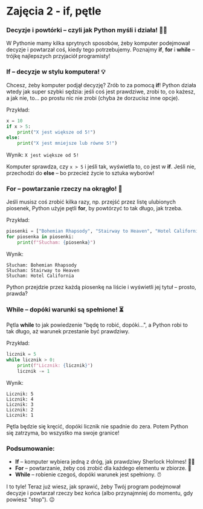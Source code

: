 # Zajęcia 2 - if, pętle

### Decyzje i powtórki – czyli jak Python myśli i działa! 🤔🔄

W Pythonie mamy kilka sprytnych sposobów, żeby komputer podejmował decyzje i powtarzał coś, kiedy tego potrzebujemy. Poznajmy **if**, **for** i **while** – trójkę najlepszych przyjaciół programisty!

### If – decyzje w stylu komputera! 💡

Chcesz, żeby komputer podjął decyzję? Zrób to za pomocą **if**! Python działa wtedy jak super szybki sędzia: jeśli coś jest prawdziwe, zrobi to, co każesz, a jak nie, to... po prostu nic nie zrobi (chyba że dorzucisz inne opcje).

Przykład:
```python
x = 10
if x > 5:
    print("X jest większe od 5!")
else:
    print("X jest mniejsze lub równe 5!")
```
Wynik: `X jest większe od 5!`

Komputer sprawdza, czy `x > 5` i jeśli tak, wyświetla to, co jest w **if**. Jeśli nie, przechodzi do **else** – bo przecież życie to sztuka wyborów!

### For – powtarzanie rzeczy na okrągło! 🔁

Jeśli musisz coś zrobić kilka razy, np. przejść przez listę ulubionych piosenek, Python użyje pętli **for**, by powtórzyć to tak długo, jak trzeba.

Przykład:
```python
piosenki = ["Bohemian Rhapsody", "Stairway to Heaven", "Hotel California"]
for piosenka in piosenki:
    print(f"Słucham: {piosenka}")
```
Wynik:
```
Słucham: Bohemian Rhapsody
Słucham: Stairway to Heaven
Słucham: Hotel California
```
Python przejdzie przez każdą piosenkę na liście i wyświetli jej tytuł – prosto, prawda?

### While – dopóki warunki są spełnione! ⏳

Pętla **while** to jak powiedzenie "będę to robić, dopóki...", a Python robi to tak długo, aż warunek przestanie być prawdziwy.

Przykład:
```python
licznik = 5
while licznik > 0:
    print(f"Licznik: {licznik}")
    licznik -= 1
```
Wynik:
```
Licznik: 5
Licznik: 4
Licznik: 3
Licznik: 2
Licznik: 1
```
Pętla będzie się kręcić, dopóki licznik nie spadnie do zera. Potem Python się zatrzyma, bo wszystko ma swoje granice!

### Podsumowanie:

- **If** – komputer wybiera jedną z dróg, jak prawdziwy Sherlock Holmes! 🕵️‍♂️
- **For** – powtarzanie, żeby coś zrobić dla każdego elementu w zbiorze. 📀
- **While** – robienie czegoś, dopóki warunek jest spełniony. ⏰

I to tyle! Teraz już wiesz, jak sprawić, żeby Twój program podejmował decyzje i powtarzał rzeczy bez końca (albo przynajmniej do momentu, gdy powiesz "stop"). 😉